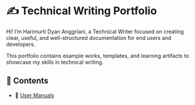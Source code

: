 # ✍️ Technical Writing Portfolio

Hi! I’m Harimurti Dyan Anggriani, a Technical Writer focused on creating clear, useful, and well-structured documentation for end users and developers.

This portfolio contains example works, templates, and learning artifacts to showcase my skills in technical writing.

## 📁 Contents

- 🧾 [User Manuals](user-manuals/sample-user-manual.md)
